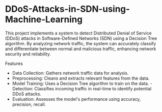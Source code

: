 # DDoS-Attacks-in-SDN-using-Machine-Learning
This project implements a system to detect Distributed Denial of Service (DDoS) attacks in Software-Defined Networks (SDN) using a Decision Tree algorithm. By analyzing network traffic, the system can accurately classify and differentiate between normal and malicious traffic, enhancing network security and reliability.

Features
- Data Collection: Gathers network traffic data for analysis.
- Preprocessing: Cleans and extracts relevant features from the data.
- Model Training: Uses a Decision Tree algorithm to train on the data.
 -Detection: Classifies incoming traffic in real-time to identify potential DDoS attacks.
- Evaluation: Assesses the model's performance using accuracy, precision, recall.
